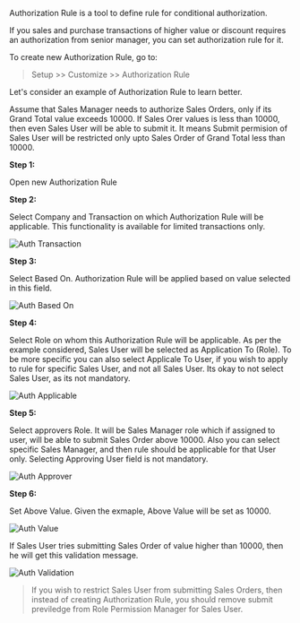 Authorization Rule is a tool to define rule for conditional authorization.

If you sales and purchase transactions of higher value or discount requires an authorization from senior manager, you can set authorization rule for it.

To create new Authorization Rule, go to:

> Setup >> Customize >> Authorization Rule

Let's consider an example of Authorization Rule to learn better.

Assume that Sales Manager needs to authorize Sales Orders, only if its Grand Total value exceeds 10000. If Sales Orer values is less than 10000, then even Sales User will be able to submit it. It means Submit permision of Sales User will be restricted only upto Sales Order of Grand Total less than 10000.

**Step 1:**

Open new Authorization Rule

**Step 2:**

Select Company and Transaction on which Authorization Rule will be applicable. This functionality is available for limited transactions only.

![Auth Transaction](/assets/manual_erpnext_com/old_images/erpnext/auth-transaction.png)

**Step 3:**

Select Based On. Authorization Rule will be applied based on value selected in this field.

![Auth Based On](/assets/manual_erpnext_com/old_images/erpnext/auth-based-on.png)

**Step 4:**

Select Role on whom this Authorization Rule will be applicable. As per the example considered, Sales User will be selected as Application To (Role). To be more specific you can also select Applicale To User, if you wish to apply to rule for specific Sales User, and not all Sales User. Its okay to not select Sales User, as its not mandatory.

![Auth Applicable](/assets/manual_erpnext_com/old_images/erpnext/auth-applicable.png)

**Step 5:**

Select approvers Role. It will be Sales Manager role which if assigned to user, will be able to submit Sales Order above 10000. Also you can select specific Sales Manager, and then rule should be applicable for that User only. Selecting Approving User field is not mandatory.

![Auth Approver](/assets/manual_erpnext_com/old_images/erpnext/auth-approver.png)

**Step 6:**

Set Above Value. Given the exmaple, Above Value will be set as 10000.

![Auth Value](/assets/manual_erpnext_com/old_images/erpnext/auth-value.png)

If Sales User tries submitting Sales Order of value higher than 10000, then he will get this validation message.

![Auth Validation](/assets/manual_erpnext_com/old_images/erpnext/auth-validation.png)

>If you wish to restrict Sales User from submitting Sales Orders, then instead of creating Authorization Rule, you should remove submit previledge from Role Permission Manager for Sales User.